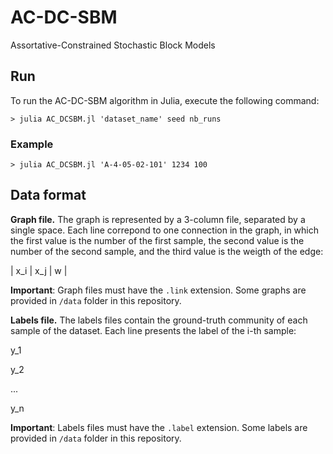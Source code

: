 # AC-DC-SBM
Assortative-Constrained Stochastic Block Models

## Run

To run the AC-DC-SBM algorithm in Julia, execute the following command:

`> julia AC_DCSBM.jl 'dataset_name' seed nb_runs`

### Example

`> julia AC_DCSBM.jl 'A-4-05-02-101' 1234 100`

## Data format

**Graph file.** The graph is represented by a 3-column file, separated by a single space. Each line correpond to one connection in the graph, in which the first value is the number of the first sample, the second value is the number of the second sample, and the third value is the weigth of the edge:

| x_i | x_j | w |

**Important**: Graph files must have the `.link` extension. Some graphs are provided in `/data` folder in this repository.

**Labels file.** The labels files contain the ground-truth community of each sample of the dataset. Each line presents the label of the i-th sample:

y_1

y_2

...

y_n

**Important**: Labels files must have the `.label` extension. Some labels are provided in `/data` folder in this repository.
